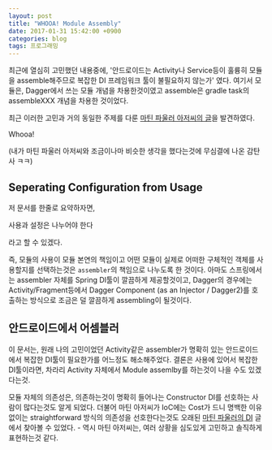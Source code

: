 ```yaml
---
layout: post
title: "WHOOA! Module Assembly"
date: 2017-01-31 15:42:00 +0900
categories: blog
tags: 프로그래밍
---
```


최근에 열심히 고민했던 내용중에, '안드로이드는 Activity나 Service등이 훌륭히 모듈을 assemble해주므로 복잡한 DI 프레임워크 툴이 불필요하지 않는가' 였다. 여기서 모듈은, Dagger에서 쓰는 모듈 개념을 차용한것이였고 assemble은 gradle task의 assembleXXX 개념을 차용한 것이었다.

최근 이러한 고민과 거의 동일한 주제를 다룬 [마틴 파울러 아저씨의 글](https://www.martinfowler.com/ieeeSoftware/moduleAssembly.pdf)을 발견하였다.

Whooa!

(내가 마틴 파울러 아저씨와 조금이나마 비슷한 생각을 했다는것에 무심결에 나온 감탄사 ㅋㅋ)

Seperating Configuration from Usage
------------------------------------

저 문서를 한줄로 요약하자면,

<div class="panel">
사용과 설정은 나누어야 한다
</div>

라고 할 수 있겠다.

즉, 모듈의 사용이 모듈 본연의 책임이고 어떤 모듈이 실제로 어떠한 구체적인 객체를 사용할지를 선택하는것은 `assembler`의 책임으로 나누도록 한 것이다. 아마도 스프링에서는 assembler 자체를 Spring DI툴이 깔끔하게 제공할것이고, Dagger의 경우에는 Activity/Fragment등에서 Dagger Component (as an Injector / Dagger2)를 호출하는 방식으로 조금은 덜 깔끔하게 assembling이 될것이다.

안드로이드에서 어셈블러
-----------------

이 문서는, 원래 나의 고민이었던 Activity같은 assembler가 명확히 있는 안드로이드에서 복잡한 DI툴이 필요한가를 어느정도 해소해주었다. 결론은 사용에 있어서 복잡한 DI툴이라면, 차라리 Activity 자체에서 Module assemlby를 하는것이 나을 수도 있겠다는것.

모듈 자체의 의존성은, 의존하는것이 명확히 들어나는 Constructor DI를 선호하는 사람이 많다는것도 알게 되었다. 더불어 마틴 아저씨가 IoC에는 Cost가 드니 명백한 이유 없이는 straightforward 방식의 의존성을 선호한다는것도 오래된 [마틴 파울러의 DI](https://martinfowler.com/articles/injection.html) 글에서 찾아볼 수 있었다. - 역시 마틴 아저씨는, 여러 상황을 심도있게 고민하고 솔직하게 표현하는것 같다.

